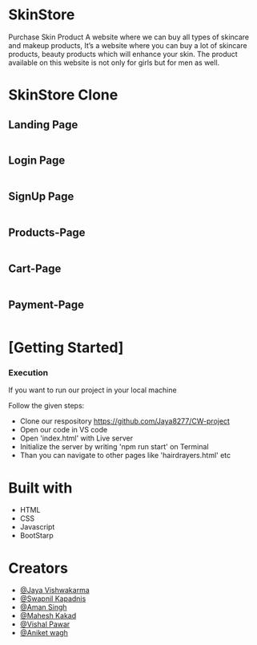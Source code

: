 # SkinStore 
Purchase Skin Product A website where we can buy all types of skincare and makeup products, It’s a website where you can buy a lot of skincare products, beauty products which will enhance your skin. The product available on this website is not only for girls but for men as well.

<h1>SkinStore Clone</h1>
 <h2>Landing Page</h2>
    <img src="https://miro.medium.com/max/875/1*RvIX_kBjGzatBSOBiXiWxQ.png" alt="">
  <h2>Login Page</h2>
    <img src="https://miro.medium.com/max/875/1*tbIe_FU7i-GL8Z_KyQ4jFQ.png" alt="">
       <h2>SignUp Page</h2>
    <img src="https://miro.medium.com/max/875/1*WbcXxoSOnisyQROshCiULw.png" alt="">
        <h2>Products-Page</h2>
    <img src="https://miro.medium.com/max/875/1*rm1zdr6UBbvyB12uMTYhTQ.png" alt="">
    <h2>Cart-Page</h2>
    <img src="https://miro.medium.com/max/875/1*OozeF3486TdHumqqVqwjwQ.png" alt="">
        <h2>Payment-Page</h2>
    <img src="https://miro.medium.com/max/875/1*YCTerzPXPsEVQ8XFK1lxCw.png" alt="">
    <h1>[Getting Started]</h1>
    <h3>Execution</h3>
    <p>If you want to run our project in your local machine</p>
    <p>Follow the given steps:</p>
    <ul>
        <li>Clone our respository <a href="https://github.com/Jaya8277/CW-project">https://github.com/Jaya8277/CW-project</a></li>
        <li>Open our code in VS code</li>
        <li>Open 'index.html' with Live server</li>
        <li>Initialize the server by writing 'npm run start' on Terminal</li>
        <li>Than you can navigate to other pages like 'hairdrayers.html' etc</li>
    </ul>
        <h1>Built with</h1>
    <ul>
        <li>HTML</li>
        <li>CSS</li>
        <li>Javascript </li>
        <li>BootStarp</li>
    </ul>
        <h1>Creators</h1>
    <ul>
        <li><a href="https://github.com/Jaya8277">@Jaya Vishwakarma</a></li>
        <li> <a href="">@Swapnil Kapadnis</a> </li>
        <li><a href="">@Aman Singh</a></li>
        <li><a href="">@Mahesh Kakad</a></li>
        <li><a href="">@Vishal Pawar</a></li>
        <li><a href="">@Aniket wagh</a></li>
    </ul>  
